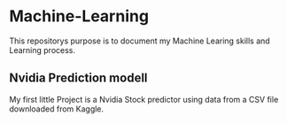 # Machine-Learning
This repositorys purpose is to document my Machine Learing skills and Learning process.

## Nvidia Prediction modell
My first little Project is a Nvidia Stock predictor using data from a CSV file downloaded from Kaggle. 